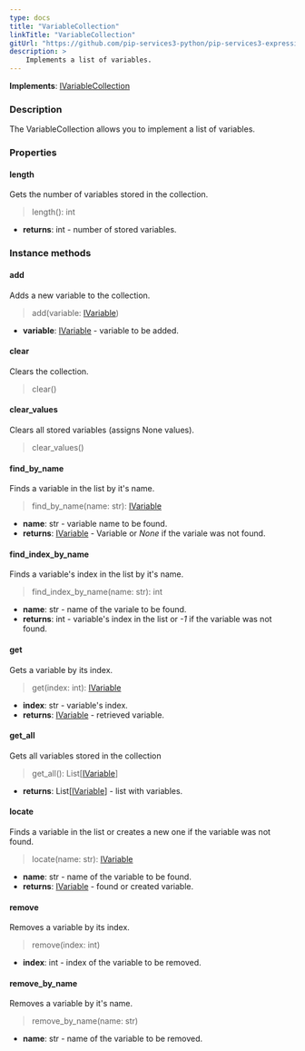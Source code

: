 ```yaml
---
type: docs
title: "VariableCollection"
linkTitle: "VariableCollection"
gitUrl: "https://github.com/pip-services3-python/pip-services3-expressions-python"
description: > 
    Implements a list of variables.
---
```


**Implements**: [IVariableCollection](../ivariable_collection)

### Description

The VariableCollection allows you to implement a list of variables.


### Properties

#### length
Gets the number of variables stored in the collection.
> length(): int

- **returns**: int - number of stored variables.


### Instance methods

#### add
Adds a new variable to the collection.

> add(variable: [IVariable](../ivariable))

- **variable**: [IVariable](../ivariable) - variable to be added.


#### clear
Clears the collection.

> clear()


#### clear_values
Clears all stored variables (assigns None values).

> clear_values()


#### find_by_name
Finds a variable in the list by it's name.

> find_by_name(name: str): [IVariable](../ivariable)

- **name**: str - variable name to be found.
- **returns**: [IVariable](../ivariable) - Variable or *None* if the variale was not found.

#### find_index_by_name
Finds a variable's index in the list by it's name. 

> find_index_by_name(name: str): int

- **name**: str - name of the variale to be found.
- **returns**: int - variable's index in the list or *-1* if the variable was not found.


#### get
Gets a variable by its index.

> get(index: int): [IVariable](../ivariable)

- **index**: str - variable's index.
- **returns**: [IVariable](../ivariable) - retrieved variable.

#### get_all
Gets all variables stored in the collection

> get_all(): List[[IVariable](../ivariable)]
- **returns**: List[[IVariable](../ivariable)] - list with variables.

#### locate
Finds a variable in the list or creates a new one if the variable was not found.

> locate(name: str): [IVariable](../ivariable)

- **name**: str - name of the variable to be found.
- **returns**: [IVariable](../ivariable) - found or created variable.

#### remove
Removes a variable by its index.

> remove(index: int)

- **index**: int - index of the variable to be removed.

#### remove_by_name
Removes a variable by it's name.

> remove_by_name(name: str)

- **name**: str - name of the variable to be removed.
